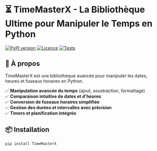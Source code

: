 # ⏳ TimeMasterX - La Bibliothèque Ultime pour Manipuler le Temps en Python

[![PyPI version](https://img.shields.io/pypi/v/TimeMasterX.svg)](https://pypi.org/project/TimeMasterX/)
[![Licence](https://img.shields.io/badge/License-MIT-blue.svg)](LICENSE)
[![Tests](https://github.com/ton-utilisateur/TimeMasterX/actions/workflows/tests.yml/badge.svg)](https://github.com/ton-utilisateur/TimeMasterX/actions)

## 🚀 À propos
TimeMasterX est une bibliothèque avancée pour manipuler les dates, heures et fuseaux horaires en Python.

✅ **Manipulation avancée du temps** (ajout, soustraction, formattage)  
✅ **Comparaison intuitive de dates et d'heures**  
✅ **Conversion de fuseaux horaires simplifiée**  
✅ **Gestion des durées et intervalles avec précision**  
✅ **Timers et planification intégrés**  

## 📦 Installation  
```bash
pip install TimeMasterX
